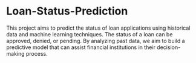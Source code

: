 # Loan-Status-Prediction
This project aims to predict the status of loan applications using historical data and machine learning techniques. The status of a loan can be approved, denied, or pending. By analyzing past data, we aim to build a predictive model that can assist financial institutions in their decision-making process.
